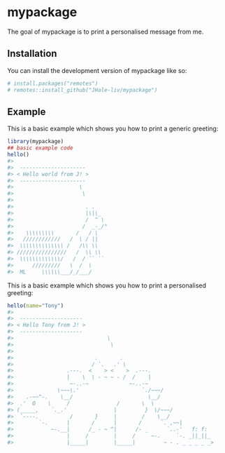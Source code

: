 
<!-- README.md is generated from README.Rmd. Please edit that file -->

# mypackage

<!-- badges: start -->
<!-- badges: end -->

The goal of mypackage is to print a personalised message from me.

## Installation

You can install the development version of mypackage like so:

``` r
# install.packages("remotes")
# remotes::install_github("JHale-liv/mypackage")
```

## Example

This is a basic example which shows you how to print a generic greeting:

``` r
library(mypackage)
## basic example code
hello()
#> 
#>  --------------------- 
#> < Hello world from J! >
#>  --------------------- 
#>                     \
#>                      \
#> 
#>                       . .
#>                       |\|\_
#>                       /  ^ \
#>                      /  _-_/°
#>    \\\\\\\\\       /   / \
#>   ////////////   /  \ / ||
#>  \\\\\\\\\\\\\\ /   /\\ \\
#> ////////////////   /  \\ \\
#>  \\\\\\\\\\\\\/   /  / `` ``
#>      /////////   \  /  \
#>  ML     \\\\\\___/_/___/
```

This is a basic example which shows you how to print a personalised
greeting:

``` r
hello(name="Tony")
#> 
#>  -------------------- 
#> < Hello Tony from J! >
#>  -------------------- 
#>                              \
#>                               \
#> 
#>                          .       .
#>                         / `.   .' \
#>                 .---.  <    > <    >  .---.
#>                 |    \  \ - ~ ~ - /  /    |
#>                  ~-..-~             ~-..-~
#>              \~~~\.'                    `./~~~/
#>    .-~~^-.    \__/                        \__/
#>  .'  O    \     /               /       \  \
#> (_____,    `._.'               |         }  \/~~~/
#>  `----.          /       }     |        /    \__/
#>        `-.      |       /      |       /      `. ,~~|
#>            ~-.__|      /_ - ~ ^|      /- _      `..-'   f: f:
#>                 |     /        |     /     ~-.     `-. _||_||_
#>                 |_____|        |_____|         ~ - . _ _ _ _ _>
```
